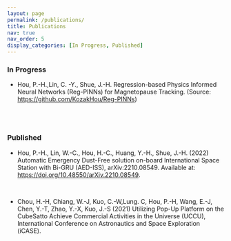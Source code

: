 ```yaml
---
layout: page
permalink: /publications/
title: Publications
nav: true
nav_order: 5
display_categories: [In Progress, Published]
---
```

### In Progress

* Hou, P.-H.,Lin, C. -Y., Shue, J.-H. Regression-based Physics Informed Neural Networks (Reg-PINNs) for Magnetopause Tracking. (Source: https://github.com/KozakHou/Reg-PINNs)

<br>
<br>

### Published

* Hou, P.-H., Lin, W.-C., Hou, H.-C., Huang, Y.-H., Shue, J.-H. (2022) Automatic Emergency Dust-Free solution on-board International Space Station with Bi-GRU (AED-ISS), arXiv:2210.08549. Available at: https://doi.org/10.48550/arXiv.2210.08549.

<br>

* Chou, H.-H, Chiang, W.-J, Kuo, C.-W,Lung. C, Hou, P.-H, Wang, E.-J, Chen, Y.-T, Zhao, Y.-X, Kuo, J.-S (2021) Utilizing Pop-Up Platform on the CubeSatto Achieve Commercial Activities in the Universe (UCCU), International Conference on Astronautics and Space Exploration (iCASE).

